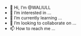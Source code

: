 - 👋 Hi, I’m @WALIULL
- 👀 I’m interested in ...
- 🌱 I’m currently learning ...
- 💞️ I’m looking to collaborate on ...
- 📫 How to reach me ...

<!---
WALIULL/WALIULL is a ✨ special ✨ repository because its `README.md` (this file) appears on your GitHub profile.
You can click the Preview link to take a look at your changes.
--->
